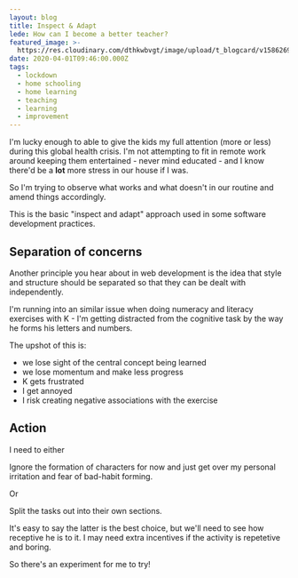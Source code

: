 ```yaml
---
layout: blog
title: Inspect & Adapt
lede: How can I become a better teacher?
featured_image: >-
  https://res.cloudinary.com/dthkwbvgt/image/upload/t_blogcard/v1586269153/6454779679_be8a197574_w_aqosur.jpg
date: 2020-04-01T09:46:00.000Z
tags:
  - lockdown
  - home schooling
  - home learning
  - teaching
  - learning
  - improvement
---
```

I'm lucky enough to able to give the kids my full attention (more or less) during this global health crisis. I'm not attempting to fit in remote work around keeping them entertained - never mind educated - and I know there'd be a **lot** more stress in our house if I was.

So I'm trying to observe what works and what doesn't in our routine and amend things accordingly.

This is the basic "inspect and adapt" approach used in some software development practices.

## Separation of concerns

Another principle you hear about in web development is the idea that style and structure should be separated so that they can be dealt with independently. 

I'm running into an similar issue when doing numeracy and literacy exercises with K - I'm getting distracted from the cognitive task by the  way he forms his letters and numbers.

The upshot of this is:

* we lose sight of the central concept being learned
* we lose momentum and make less progress
* K gets frustrated
* I get annoyed
* I risk creating negative associations with the exercise

## Action

I need to either

Ignore the formation of characters for now and just get over my personal irritation and fear of bad-habit forming. 

Or

Split the tasks out into their own sections. 

It's easy to say the latter is the best choice, but we'll need to see how receptive he is to it. I may need extra incentives if the activity is repetetive and boring. 

So there's an experiment for me to try!